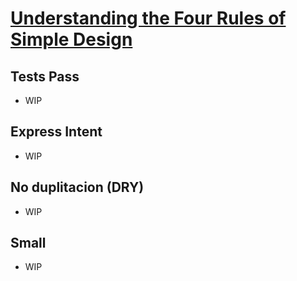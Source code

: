 # [Understanding the Four Rules of Simple Design](https://leanpub.com/4rulesofsimpledesign)

## Tests Pass

- WIP

## Express Intent

- WIP

## No duplitacion (DRY)

- WIP

## Small

- WIP
